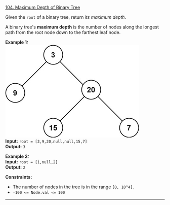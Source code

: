 [104. Maximum Depth of Binary Tree](https://leetcode.com/problems/maximum-depth-of-binary-tree/)

Given the `root` of a binary tree, return _its maximum depth_.

A binary tree's **maximum depth** is the number of nodes along the longest path from the root node down to the farthest leaf node.

**Example 1:**  
![](!assets/attachments/Pasted%20image%2020240227111540.png)  
**Input:** `root = [3,9,20,null,null,15,7]`  
**Output:** `3`  

**Example 2:**  
**Input:** `root = [1,null,2]`  
**Output:** `2`  

**Constraints:**
- The number of nodes in the tree is in the range `[0, 10^4]`.
- `-100 <= Node.val <= 100`

---

